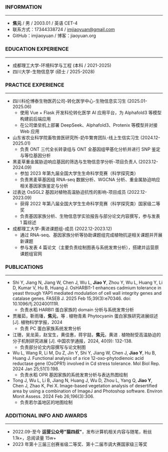 ### **INFORMATION**

---

- **焦元** / 男 / 2003.01 / 英语 CET-4
- 联系方式：17344338724 / imjiaoyuan@gmail.com
- GitHub：imjiaoyuan / 博客：jiaoyuan.org

### **EDUCATION EXPERIENCE**

---

- 成都理工大学-环境科学与工程 (本科 / 2021-2025)
- 四川大学-生物信息学 (硕士 / 2025-2028)

### **PRACTICE EXPERIENCE**

---

- 四川科伦博泰生物医药公司-转化医学中心-生物信息实习生 (2025.01-2025.06)
  - 使用 Vue + Flask 开发科伦转化医学 AI 应用平台，为 Alphafold3 等模型构建前后端应用
  - 在公司堡垒机上部署 DeepSeek、Alphafold3、Protenix 等模型并对接 Web 应用
- 山东省农业科学院畜牧兽医研究所-奶牛繁育团队-线上生信实习生 (2024.12-2025.01)
  - 负责 ONT 三代全长转录组与 ONT 全基因组甲基化分析并进行 SNP 鉴定与等位基因分析
- 黑麦草重金属胁迫响应基因的筛选与生物信息学分析-项目负责人 (2023.12-2024.09)
  - 参加 2023 年第九届全国大学生生命科学竞赛（科学探究类）
  - 负责黑麦草基因组 RNA-seq 数据分析、WGCNA 分析、重金属胁迫响应相关基因家族鉴定与分析
- 过表达 OsSGL2 基因对植物高温胁迫抗性的影响-项目成员 (2022.12-2023.09)
  - 获得 2022 年第八届全国大学生生命科学竞赛（科学探究类）国家级二等奖
  - 负责基因家族分析、生物信息学实验报告与部分论文内容撰写，参与发表 1 篇综述
- 成都理工大学-黄进课题组-成员 (2022.12-2023.12)
  - 通过 RNA-seq、基因家族分析等协助课题组完成植物抗逆相关课题并开展新课题
  - 参与发表 4 篇论文（主要负责绘制图表与系统发育分析），搭建并运营原课题组官网

### **PUBLICATIONS**

---

- Shi Y, Jiang N, Jiang W, Chen J, Wu L, **Jiao Y**, Zhou Y, Wu L, Huang Y, Li D, Kumar V, Hu B, Huang J. OsHARBI1-1 enhances cadmium tolerance in yeast through YAP1 mediated modulation of cell wall integrity genes and catalase genes. FASEB J. 2025 Feb 15;39(3):e70346. doi: 10.1096/fj.202400111R.
   - 负责水稻 HARBI1 蛋白家族的 domain 分析与系统发育分析
- 贾雁茹，靳雨璠，**焦元**，等 . 植物青素 Phytocyanin 蛋白家族研究进展综述 [J]. 植物科学学报，2024
   - 负责 PC 蛋白家族系统发育分析
- 江珊，吴龙英，赵宝生，黄佳惠，蒋宇喆，**焦元**，黄进 . 植物耐受高温胁迫的分子机制研究进展 [J]. 中国农学通报，2024, 40(9): 132-138.
   - 负责部分论文内容撰写与论文制图
- Wu L, Wang R, Li M, Du Z, Jin Y, Shi Y, Jiang W, Chen J, **Jiao Y**, Hu B, Huang J. Functional analysis of a rice 12-oxo-phytodienoic acid reductase gene (OsOPR1) involved in Cd stress tolerance. Mol Biol Rep. 2024 Jan 25;51(1):198.
   - 负责水稻 OPR 基因家族的系统发育分析与表达热图绘制
- Tong J, Wu L, Li B, Jiang N, Huang J, Wu D, Zhou L, Yang Q, **Jiao Y**, Chen J, Zhao K, Pei X. Image-based vegetation analysis of desertified area by using a combination of ImageJ and Photoshop software. Environ Monit Assess. 2024 Feb 26;196(3):306.
   - 负责若尔盖地区的地图绘制

### **ADDITIONAL INFO AND AWARDS**

---

- 2022.09-至今 **运营公众号"猫四叔"**，发布计算机相关内容与随笔，粉丝 1.1k+，总阅读量 15w+
- 2023 年第十三届三创赛省级二等奖、第十二届市调大赛国家级三等奖